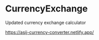 # CurrencyExchange
Updated currency exchange calculator

https://asij-currency-converter.netlify.app/
